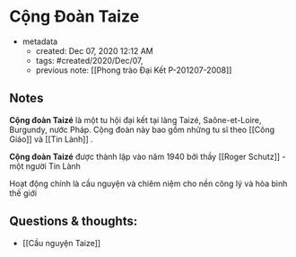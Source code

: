 # Cộng Đoàn Taize

- metadata
	- created: Dec 07, 2020 12:12 AM
	- tags: #created/2020/Dec/07,
	- previous note: [[Phong trào Đại Kết P-201207-2008]]

## Notes
**Cộng đoàn Taizé** là một tu hội đại kết tại làng Taizé, Saône-et-Loire, Burgundy, nước Pháp. Cộng đoàn này bao gồm những tu sĩ theo [[Công Giáo]] và [[Tin Lành]] . 

**Cộng đoàn Taizé** được thành lập vào năm 1940 bởi thầy [[Roger Schutz]]  - một người Tin Lành

Hoạt động chính là cầu nguyện và chiêm niệm cho nền công lý và hòa bình thế giới
## Questions & thoughts:
- [[Cầu nguyện Taize]]
